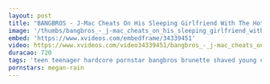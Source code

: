 ```yaml
---
layout: post
title: "BANGBROS - J-Mac Cheats On His Sleeping Girlfriend With The Hot BFF"
image: '/thumbs/bangbros_-_j-mac_cheats_on_his_sleeping_girlfriend_with_the_hot_bff.jpg'
embed: 'https://www.xvideos.com/embedframe/34339451'
video: https://www.xvideos.com/video34339451/bangbros_-_j-mac_cheats_on_his_sleeping_girlfriend_with_the_hot_bff
duracao: 720
tags: 'teen teenager hardcore pornstar bangbros brunette shaved young cheating cheater big-cock big-cock big-dick joven jmacj-mac bang-bros adolecente cheating-on-girlfriend megan-rain'
pornstars: megan-rain
---
```

